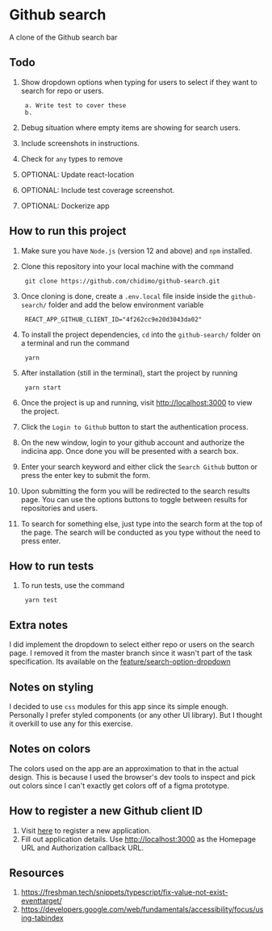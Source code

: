 # Github search

A clone of the Github search bar

## Todo

1. Show dropdown options when typing for users to select if they want to search for repo or users.

        a. Write test to cover these
        b.

1. Debug situation where empty items are showing for search users.
1. Include screenshots in instructions.
1. Check for `any` types to remove
1. OPTIONAL: Update react-location
1. OPTIONAL: Include test coverage screenshot.
1. OPTIONAL: Dockerize app

## How to run this project

1. Make sure you have `Node.js` (version 12 and above) and `npm` installed.
1. Clone this repository into your local machine with the command

        git clone https://github.com/chidimo/github-search.git

1. Once cloning is done, create a `.env.local` file inside inside the `github-search/` folder and add the below environment variable

        REACT_APP_GITHUB_CLIENT_ID="4f262cc9e20d3043da02"

1. To install the project dependencies, `cd` into the `github-search/` folder on a terminal and run the command

        yarn

1. After installation (still in the terminal), start the project by running

        yarn start

1. Once the project is up and running, visit <http://localhost:3000> to view the project.
1. Click the `Login to Github` button to start the authentication process.
1. On the new window, login to your github account and authorize the indicina app. Once done you will be presented with a search box.
1. Enter your search keyword and either click the `Search Github` button or press the enter key to submit the form.
1. Upon submitting the form you will be redirected to the search results page. You can use the options buttons to toggle between results for repositories and users.
1. To search for something else, just type into the search form at the top of the page. The search will be conducted as you type without the need to press enter.

## How to run tests

1. To run tests, use the command

        yarn test

## Extra notes

I did implement the dropdown to select either repo or users on the search page. I removed it from the master branch since it wasn't part of the task specification. Its available on the [feature/search-option-dropdown](https://github.com/chidimo/Github-search/tree/feature/search-option-dropdown)

## Notes on styling

I decided to use `css` modules for this app since its simple enough. Personally I prefer styled components (or any other UI library). But I thought it overkill to use any for this exercise.

## Notes on colors

The colors used on the app are an approximation to that in the actual design. This is because I used the browser's dev tools to inspect and pick out colors since I can't exactly get colors off of a figma prototype.

## How to register a new Github client ID

1. Visit [here](https://github.com/settings/applications/new) to register a new application.
1. Fill out application details. Use <http://localhost:3000> as the Homepage URL and Authorization callback URL.

## Resources

1. <https://freshman.tech/snippets/typescript/fix-value-not-exist-eventtarget/>
1. <https://developers.google.com/web/fundamentals/accessibility/focus/using-tabindex>
